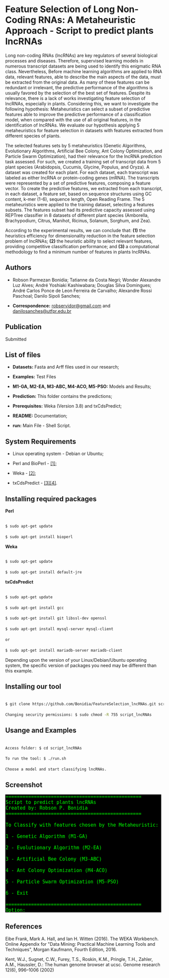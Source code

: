 # Feature Selection of Long Non-Coding RNAs: A Metaheuristic Approach - Script to predict plants lncRNAs

Long non-coding RNAs (lncRNAs) are key regulators of several biological processes and diseases. Therefore, supervised learning models in numerous transcript datasets are being used to identify this enigmatic RNA class. Nevertheless, Before machine learning algorithms are applied to RNA data, relevant features, able to describe the main aspects of the data, must be extracted from the original data. As many of these features can be redundant or irrelevant, the predictive performance of the algorithms is usually favored by the selection of the best set of features. Despite its relevance, there is a lack of works investigating feature selection of lncRNAs, especially in plants. Considering this, we want to investigate the following hypothesis: Metaheuristics can select a subset of predictive features able to improve the predictive performance of a classification model, when compared with the use of all original features, in the identification of lncRNAs. We evaluate our hypothesis applying 5 metaheuristics for feature selection in datasets with features extracted from different species of plants.

The selected features sets by 5 metaheuristics (Genetic Algorithms, Evolutionary Algorithms, Artificial Bee Colony, Ant Colony Optimization, and Particle Swarm Optimization), had their relevance for the lncRNA prediction task assessed. For such, we created a training set of transcript data from 5 plant species (Arabidopsis, Cucumis, Glycine, Populus, and Oryza). A dataset was created for each plant. For each dataset, each transcript was labeled as either lncRNA or protein-coding genes (mRNA). The transcripts were represented by a set of predictive features, composing a feature vector. To create the predictive features, we extracted from each transcript, in each dataset, a feature set, based on sequence structures using GC content, k-mer (1-6), sequence length, Open Reading Frame. The 5 metaheuristics were applied to the training dataset, selecting a features subsets. The features subset had its predictive capacity assessed using REPTree classifier in 8 datasets of different plant species (Amborella, Brachypodium, Citrus, Manihot, Ricinus, Solanum, Sorghum, and Zea).

According to the experimental results, we can conclude that: **(1)** the heuristics efficiency for dimensionality reduction in the feature selection problem of lncRNAs; **(2)** the heuristic ability to select relevant features, providing competitive classification performance; and **(3)** a computational methodology to find a minimum number of features in plants lncRNAs.


## Authors

* Robson Parmezan Bonidia; Tatianne da Costa Negri; Wonder Alexandre Luz Alves; André Yoshiaki Kashiwabara; Douglas Silva Domingues; André Carlos Ponce de Leon Ferreira de Carvalho; Alexandre Rossi Paschoal; Danilo Sipoli Sanches;

* **Correspondence:** robservidor@gmail.com and danilosanches@utfpr.edu.br


## Publication

Submitted

## List of files

 - **Datasets:** Fasta and Arff files used in our research;

 - **Examples:** Test Files

 - **M1-GA, M2-EA, M3-ABC, M4-ACO, M5-PSO:** Models and Results;

 - **Prediction:** This folder contains the predictions;

 - **Prerequisites:** Weka (Version 3.8) and txCdsPredict;

 - **README:** Documentation;

 - **run:** Main File - Shell Script.


## System Requirements

- Linux operating system - Debian or Ubuntu;

- Perl and BioPerl - [[1]](https://bioperl.org/);

- Weka - [[2]](https://www.cs.waikato.ac.nz/~ml/weka/);

- txCdsPredict - [[3]](https://github.com/ENCODE-DCC/kentUtils)[[4]](https://recordnotfound.com/kentUtils-ENCODE-DCC-120139).


## Installing required packages

**Perl**

```sh

$ sudo apt-get update

$ sudo apt-get install bioperl

```

**Weka**

```sh

$ sudo apt-get update

$ sudo apt-get install default-jre

```

**txCdsPredict**

```sh

$ sudo apt-get update

$ sudo apt-get install gcc

$ sudo apt-get install git libssl-dev openssl

$ sudo apt-get install mysql-server mysql-client

or

$ sudo apt-get install mariadb-server mariadb-client

```

Depending upon the version of your Linux/Debian/Ubuntu operating system, the specific version of packages you need may be different than this example.


## Installing our tool

```sh

$ git clone https://github.com/Bonidia/FeatureSelection_lncRNAs.git script_lncRNAs

Changing security permissions: $ sudo chmod -R 755 script_lncRNAs

```

## Usange and Examples

```sh

Access folder: $ cd script_lncRNAs
 
To run the tool: $ ./run.sh

Choose a model and start classifying lncRNAs.

```

## Screenshot

![y](https://github.com/Bonidia/FeatureSelection_lncRNAs/blob/master/Example/Screenshot.png)

## References

Eibe Frank, Mark A. Hall, and Ian H. Witten (2016). The WEKA Workbench. Online Appendix for "Data Mining: Practical Machine Learning Tools and Techniques", Morgan Kaufmann, Fourth Edition, 2016.

Kent, W.J., Sugnet, C.W., Furey, T.S., Roskin, K.M., Pringle, T.H., Zahler, A.M., Haussler, D.: The human genome browser at ucsc. Genome research 12(6), 996–1006 (2002)
